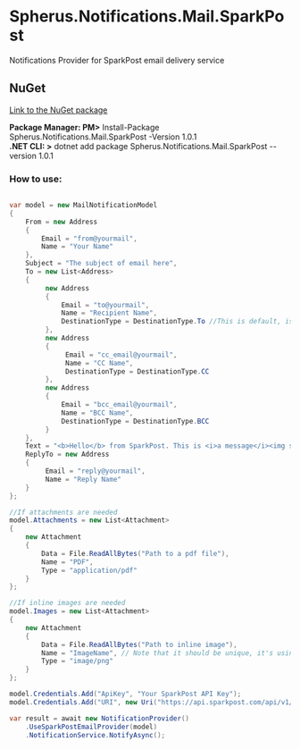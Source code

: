 # Spherus.Notifications.Mail.SparkPost
Notifications Provider for SparkPost email delivery service

## NuGet

[Link to the NuGet package](https://www.nuget.org/packages/Spherus.Notifications.Mail.SparkPost)

**Package Manager: PM>** Install-Package Spherus.Notifications.Mail.SparkPost -Version 1.0.1 <br />
**.NET CLI: >** dotnet add package Spherus.Notifications.Mail.SparkPost --version 1.0.1

### How to use:

```csharp

var model = new MailNotificationModel
{
    From = new Address
    {
        Email = "from@yourmail",
        Name = "Your Name"
    },
    Subject = "The subject of email here",
    To = new List<Address>
    {
         new Address
         {
             Email = "to@yourmail",
             Name = "Recipient Name",
             DestinationType = DestinationType.To //This is default, is not mandatory
         },
         new Address
         {
              Email = "cc_email@yourmail",
              Name = "CC Name",
              DestinationType = DestinationType.CC
         },
         new Address
         {
             Email = "bcc_email@yourmail",
             Name = "BCC Name",
             DestinationType = DestinationType.BCC
         }
    },
    Text = "<b>Hello</b> from SparkPost. This is <i>a message</i><img src='cid:ImageName' />",
    ReplyTo = new Address 
    { 
         Email = "reply@yourmail", 
         Name = "Reply Name" 
    }
};

//If attachments are needed
model.Attachments = new List<Attachment>
{
    new Attachment
    {
        Data = File.ReadAllBytes("Path to a pdf file"),
        Name = "PDF",
        Type = "application/pdf"
    }
};

//If inline images are needed
model.Images = new List<Attachment>
{
    new Attachment
    {
        Data = File.ReadAllBytes("Path to inline image"),
        Name = "ImageName", // Note that it should be unique, it's using in text as <img src='cid:ImageName' />
        Type = "image/png"
    }
};

model.Credentials.Add("ApiKey", "Your SparkPost API Key");
model.Credentials.Add("URI", new Uri("https://api.sparkpost.com/api/v1/transmissions"));

var result = await new NotificationProvider()
    .UseSparkPostEmailProvider(model)
    .NotificationService.NotifyAsync();

```

